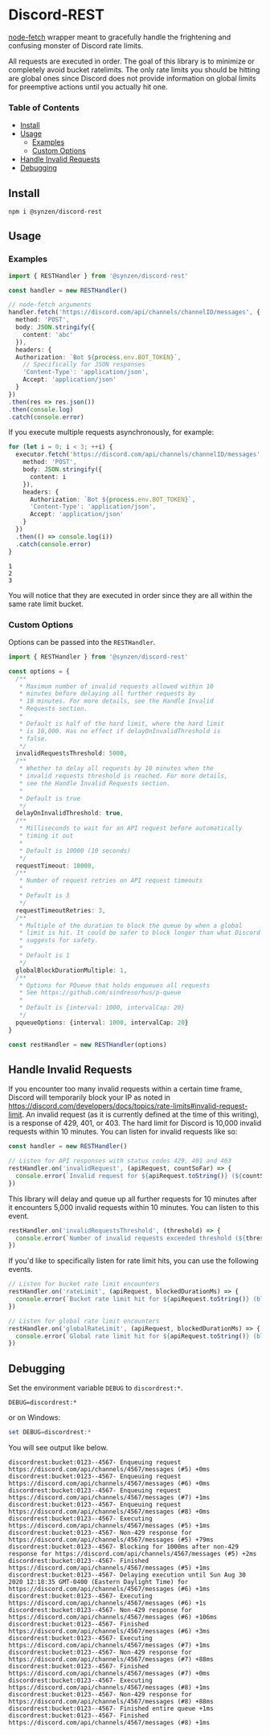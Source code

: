 # Discord-REST

[node-fetch](https://github.com/node-fetch/node-fetch) wrapper meant to gracefully handle the frightening and confusing monster of Discord rate limits.

All requests are executed in order. The goal of this library is to minimize or completely avoid bucket ratelimits. The only rate limits you should be hitting are global ones since Discord does not provide information on global limits for preemptive actions until you actually hit one.

### Table of Contents
* [Install](#install)
* [Usage](#usage)
  * [Examples](#examples)
  * [Custom Options](#custom-options)
* [Handle Invalid Requests](#handle-invalid-requests)
* [Debugging](#debugging)

## Install

```
npm i @synzen/discord-rest
```

## Usage

### Examples

```ts
import { RESTHandler } from '@synzen/discord-rest'

const handler = new RESTHandler()

// node-fetch arguments
handler.fetch('https://discord.com/api/channels/channelID/messages', {
  method: 'POST',
  body: JSON.stringify({
    content: 'abc'
  }),
  headers: {
  Authorization: `Bot ${process.env.BOT_TOKEN}`,
    // Specifically for JSON responses
    'Content-Type': 'application/json',
    Accept: 'application/json'
  }
})
.then(res => res.json())
.then(console.log)
.catch(console.error)
```
If you execute multiple requests asynchronously, for example:
```ts
for (let i = 0; i < 3; ++i) {
  executor.fetch('https://discord.com/api/channels/channelID/messages', {
    method: 'POST',
    body: JSON.stringify({
      content: i
    }),
    headers: {
      Authorization: `Bot ${process.env.BOT_TOKEN}`,
      'Content-Type': 'application/json',
      Accept: 'application/json'
    }
  })
  .then(() => console.log(i))
  .catch(console.error)
}
```

```shell
1
2
3
```
You will notice that they are executed in order since they are all within the same rate limit bucket.

### Custom Options

Options can be passed into the `RESTHandler`.

```ts
import { RESTHandler } from '@synzen/discord-rest'

const options = {
  /**
   * Maximum number of invalid requests allowed within 10
   * minutes before delaying all further requests by
   * 10 minutes. For more details, see the Handle Invalid
   * Requests section.
   * 
   * Default is half of the hard limit, where the hard limit
   * is 10,000. Has no effect if delayOnInvalidThreshold is
   * false.
   */
  invalidRequestsThreshold: 5000,
  /**
   * Whether to delay all requests by 10 minutes when the
   * invalid requests threshold is reached. For more details,
   * see the Handle Invalid Requests section.
   * 
   * Default is true
   */
  delayOnInvalidThreshold: true,
  /**
   * Milliseconds to wait for an API request before automatically
   * timing it out
   * 
   * Default is 10000 (10 seconds)
   */
  requestTimeout: 10000,
  /**
   * Number of request retries on API request timeouts
   * 
   * Default is 3
   */
  requestTimeoutRetries: 3,
  /**
   * Multiple of the duration to block the queue by when a global
   * limit is hit. It could be safer to block longer than what Discord
   * suggests for safety.
   * 
   * Default is 1
   */
  globalBlockDurationMultiple: 1,
  /**
   * Options for PQueue that holds enqueues all requests
   * See https://github.com/sindresorhus/p-queue
   * 
   * Default is {interval: 1000, intervalCap: 20}
   */
  pqueueOptions: {interval: 1000, intervalCap: 20}
}

const restHandler = new RESTHandler(options)

```

## Handle Invalid Requests

If you encounter too many invalid requests within a certain time frame, Discord will temporarily block your IP as noted in https://discord.com/developers/docs/topics/rate-limits#invalid-request-limit. An invalid request (as it is currently defined at the time of this writing), is a response of 429, 401, or 403. The hard limit for Discord is 10,000 invalid requests within 10 minutes. You can listen for invalid requests like so:

```ts
const handler = new RESTHandler()

// Listen for API responses with status codes 429, 401 and 403
restHandler.on('invalidRequest', (apiRequest, countSoFar) => {
  console.error(`Invalid request for ${apiRequest.toString()} (${countSoFar} total within 10 minutes)`)
})
```

This library will delay and queue up all further requests for 10 minutes after it encounters 5,000 invalid requests within 10 minutes. You can listen to this event.

```ts
restHandler.on('invalidRequestsThreshold', (threshold) => {
  console.error(`Number of invalid requests exceeded threshold (${threshold}), delaying all tasks by 10 minutes`)
})
```

If you'd like to specifically listen for rate limit hits, you can use the following events.

```ts
// Listen for bucket rate limit encounters
restHandler.on('rateLimit', (apiRequest, blockedDurationMs) => {
  console.error(`Bucket rate limit hit for ${apiRequest.toString()} (blocked for ${blockedDurationMs}ms)`)
})

// Listen for global rate limit encounters
restHandler.on('globalRateLimit', (apiRequest, blockedDurationMs) => {
  console.error(`Global rate limit hit for ${apiRequest.toString()} (blocked for ${blockedDurationMs}ms)`)
})
```

## Debugging

Set the environment variable `DEBUG` to `discordrest:*`.

```shell
DEBUG=discordrest:*
```
or on Windows:
```powershell
set DEBUG=discordrest:*
```
You will see output like below.
```shell
discordrest:bucket:0123--4567- Enqueuing request https://discord.com/api/channels/4567/messages (#5) +0ms
discordrest:bucket:0123--4567- Enqueuing request https://discord.com/api/channels/4567/messages (#6) +0ms
discordrest:bucket:0123--4567- Enqueuing request https://discord.com/api/channels/4567/messages (#7) +1ms
discordrest:bucket:0123--4567- Enqueuing request https://discord.com/api/channels/4567/messages (#8) +0ms
discordrest:bucket:0123--4567- Executing https://discord.com/api/channels/4567/messages (#5) +1ms
discordrest:bucket:0123--4567- Non-429 response for https://discord.com/api/channels/4567/messages (#5) +79ms
discordrest:bucket:0123--4567- Blocking for 1000ms after non-429 response for https://discord.com/api/channels/4567/messages (#5) +2ms
discordrest:bucket:0123--4567- Finished https://discord.com/api/channels/4567/messages (#5) +1ms
discordrest:bucket:0123--4567- Delaying execution until Sun Aug 30 2020 12:18:35 GMT-0400 (Eastern Daylight Time) for https://discord.com/api/channels/4567/messages (#6) +1ms
discordrest:bucket:0123--4567- Executing https://discord.com/api/channels/4567/messages (#6) +1s
discordrest:bucket:0123--4567- Non-429 response for https://discord.com/api/channels/4567/messages (#6) +106ms
discordrest:bucket:0123--4567- Finished https://discord.com/api/channels/4567/messages (#6) +3ms
discordrest:bucket:0123--4567- Executing https://discord.com/api/channels/4567/messages (#7) +1ms
discordrest:bucket:0123--4567- Non-429 response for https://discord.com/api/channels/4567/messages (#7) +88ms
discordrest:bucket:0123--4567- Finished https://discord.com/api/channels/4567/messages (#7) +0ms
discordrest:bucket:0123--4567- Executing https://discord.com/api/channels/4567/messages (#8) +1ms
discordrest:bucket:0123--4567- Non-429 response for https://discord.com/api/channels/4567/messages (#8) +88ms
discordrest:bucket:0123--4567- Finished entire queue +1ms
discordrest:bucket:0123--4567- Finished https://discord.com/api/channels/4567/messages (#8) +1ms
```
